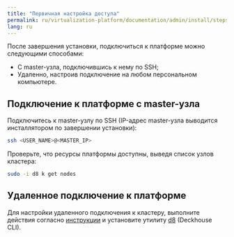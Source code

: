 ```yaml
---
title: "Первичная настройка доступа"
permalink: ru/virtualization-platform/documentation/admin/install/steps/access.html
lang: ru
---
```


После завершения установки, подключиться к платформе можно следующими способами:

- С master-узла, подключившись к нему по SSH;
- Удаленно, настроив подключение на любом персональном компьютере.

## Подключение к платформе с master-узла

Подключитесь к master-узлу по SSH (IP-адрес master-узла выводится инсталлятором по завершении установки):

```bash
ssh <USER_NAME>@<MASTER_IP>
```

Проверьте, что ресурсы платформы доступны, выведя список узлов кластера:

```bash
sudo -i d8 k get nodes
```

## Удаленное подключение к платформе

Для настройки удаленного подключения к кластеру, выполните действия согласно [инструкции](../../platform-management/access-control/user-management.html) и установите утилиту [d8](/products/virtualization-platform/reference/console-utilities/d8.html) (Deckhouse CLI).
